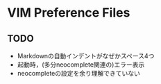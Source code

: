 # VIM Preference Files

## TODO
* Markdownの自動インデントがなぜかスペース4つ
* 起動時，(多分neocomplete関連の)エラー表示
* neocompleteの設定を余り理解できていない

